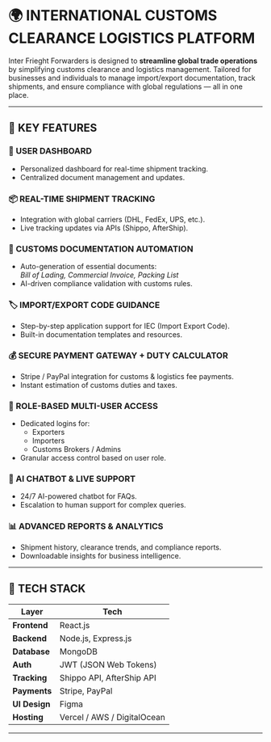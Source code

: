 # 🌍 INTERNATIONAL CUSTOMS CLEARANCE LOGISTICS PLATFORM

Inter Frieght Forwarders is designed to **streamline global trade operations** by simplifying customs clearance and logistics management. Tailored for businesses and individuals to manage import/export documentation, track shipments, and ensure compliance with global regulations — all in one place.

---

## 🚀 KEY FEATURES

### 🧭 USER DASHBOARD
- Personalized dashboard for real-time shipment tracking.
- Centralized document management and updates.

### 📦 REAL-TIME SHIPMENT TRACKING
- Integration with global carriers (DHL, FedEx, UPS, etc.).
- Live tracking updates via APIs (Shippo, AfterShip).

### 📑 CUSTOMS DOCUMENTATION AUTOMATION
- Auto-generation of essential documents:  
  *Bill of Lading, Commercial Invoice, Packing List*  
- AI-driven compliance validation with customs rules.

### 🏷️ IMPORT/EXPORT CODE GUIDANCE
- Step-by-step application support for IEC (Import Export Code).
- Built-in documentation templates and resources.

### 💰 SECURE PAYMENT GATEWAY + DUTY CALCULATOR
- Stripe / PayPal integration for customs & logistics fee payments.
- Instant estimation of customs duties and taxes.

### 🛂 ROLE-BASED MULTI-USER ACCESS
- Dedicated logins for:  
  - Exporters  
  - Importers  
  - Customs Brokers / Admins  
- Granular access control based on user role.

### 🤖 AI CHATBOT & LIVE SUPPORT
- 24/7 AI-powered chatbot for FAQs.
- Escalation to human support for complex queries.

### 📊 ADVANCED REPORTS & ANALYTICS
- Shipment history, clearance trends, and compliance reports.
- Downloadable insights for business intelligence.

---

## 🧰 TECH STACK

| Layer         | Tech                                 |
|---------------|--------------------------------------|
| **Frontend**  | React.js                             |
| **Backend**   | Node.js, Express.js                  |
| **Database**  | MongoDB                              |
| **Auth**      | JWT (JSON Web Tokens)                |
| **Tracking**  | Shippo API, AfterShip API            |
| **Payments**  | Stripe, PayPal                       |
| **UI Design** | Figma                                |
| **Hosting**   | Vercel / AWS / DigitalOcean          |

----
